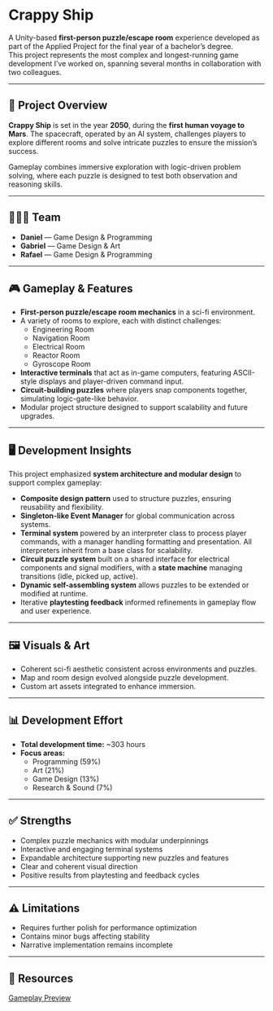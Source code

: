 # Crappy Ship

A Unity-based **first-person puzzle/escape room** experience developed as part of the Applied Project for the final year of a bachelor’s degree.  
This project represents the most complex and longest-running game development I’ve worked on, spanning several months in collaboration with two colleagues.

---

## 🚀 Project Overview

**Crappy Ship** is set in the year **2050**, during the **first human voyage to Mars**. The spacecraft, operated by an AI system, challenges players to explore different rooms and solve intricate puzzles to ensure the mission’s success.  

Gameplay combines immersive exploration with logic-driven problem solving, where each puzzle is designed to test both observation and reasoning skills.

---

## 🧑‍🤝‍🧑 Team

- **Daniel** — Game Design & Programming  
- **Gabriel** — Game Design & Art  
- **Rafael** — Game Design & Programming  

---

## 🎮 Gameplay & Features

- **First-person puzzle/escape room mechanics** in a sci-fi environment.  
- A variety of rooms to explore, each with distinct challenges:  
  - Engineering Room  
  - Navigation Room  
  - Electrical Room  
  - Reactor Room  
  - Gyroscope Room  
- **Interactive terminals** that act as in-game computers, featuring ASCII-style displays and player-driven command input.  
- **Circuit-building puzzles** where players snap components together, simulating logic-gate-like behavior.  
- Modular project structure designed to support scalability and future upgrades.  

---

## 🖥️ Development Insights

This project emphasized **system architecture and modular design** to support complex gameplay:  

- **Composite design pattern** used to structure puzzles, ensuring reusability and flexibility.  
- **Singleton-like Event Manager** for global communication across systems.  
- **Terminal system** powered by an interpreter class to process player commands, with a manager handling formatting and presentation. All interpreters inherit from a base class for scalability.  
- **Circuit puzzle system** built on a shared interface for electrical components and signal modifiers, with a **state machine** managing transitions (idle, picked up, active).  
- **Dynamic self-assembling system** allows puzzles to be extended or modified at runtime.  
- Iterative **playtesting feedback** informed refinements in gameplay flow and user experience.  

---

## 🖼️ Visuals & Art

- Coherent sci-fi aesthetic consistent across environments and puzzles.  
- Map and room design evolved alongside puzzle development.  
- Custom art assets integrated to enhance immersion.  

---

## 📊 Development Effort

- **Total development time:** ~303 hours  
- **Focus areas:**  
  - Programming (59%)  
  - Art (21%)  
  - Game Design (13%)  
  - Research & Sound (7%)  

---

## ✅ Strengths

- Complex puzzle mechanics with modular underpinnings  
- Interactive and engaging terminal systems  
- Expandable architecture supporting new puzzles and features  
- Clear and coherent visual direction  
- Positive results from playtesting and feedback cycles  

---

## ⚠️ Limitations

- Requires further polish for performance optimization  
- Contains minor bugs affecting stability  
- Narrative implementation remains incomplete  

---

## 🔗 Resources

[Gameplay Preview](https://docs.google.com/file/d/1IwjYsG6_8i65EWFYw7OYzgd6WIsGSUWL/preview)
